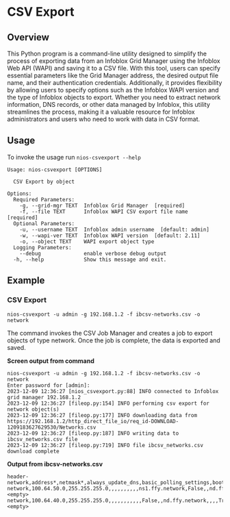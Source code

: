 # CSV Export

## Overview

This Python program is a command-line utility designed to simplify the process of exporting data
from an Infoblox Grid Manager using the Infoblox Web API (WAPI) and saving it to a CSV file. With 
this tool, users can specify essential parameters like the Grid Manager address, the desired output 
file name, and their authentication credentials. Additionally, it provides flexibility by allowing 
users to specify options such as the Infoblox WAPI version and the type of Infoblox objects to 
export. Whether you need to extract network information, DNS records, or other data managed
by Infoblox, this utility streamlines the process, making it a valuable resource for Infoblox
administrators and users who need to work with data in CSV format.

## Usage

To invoke the usage run `nios-csvexport --help`

```
Usage: nios-csvexport [OPTIONS]

  CSV Export by object

Options:
  Required Parameters: 
    -g, --grid-mgr TEXT  Infoblox Grid Manager  [required]
    -f, --file TEXT      Infoblox WAPI CSV export file name  [required]
  Optional Parameters: 
    -u, --username TEXT  Infoblox admin username  [default: admin]
    -w, --wapi-ver TEXT  Infoblox WAPI version  [default: 2.11]
    -o, --object TEXT    WAPI export object type
  Logging Parameters: 
    --debug              enable verbose debug output
  -h, --help             Show this message and exit.
```

## Example

### CSV Export

```shell
nios-csvexport -u admin -g 192.168.1.2 -f ibcsv-networks.csv -o network
```

The command invokes the CSV Job Manager and creates a job to export objects of type network. Once
the job is complete,
the data is exported and saved.

**Screen output from command**

```text
nios-csvexport -u admin -g 192.168.1.2 -f ibcsv-networks.csv -o network
Enter password for [admin]:
2023-12-09 12:36:27 [nios_csvexport.py:88] INFO connected to Infoblox grid manager 192.168.1.2
2023-12-09 12:36:27 [fileop.py:154] INFO performing csv export for network object(s)
2023-12-09 12:36:27 [fileop.py:177] INFO downloading data from https://192.168.1.2/http_direct_file_io/req_id-DOWNLOAD-1209183627629530/Networks.csv
2023-12-09 12:36:27 [fileop.py:187] INFO writing data to ibcsv_networks.csv file
2023-12-09 12:36:27 [fileop.py:719] INFO file ibcsv_networks.csv download complete
```

**Output from ibcsv-networks.csv**

```text
header-network,address*,netmask*,always_update_dns,basic_polling_settings,boot_file,boot_server,broadcast_address,comment,ddns_domainname,ddns_ttl,deny_bootp,dhcp_members,disabled,discovery_exclusion_range,discovery_member,domain_name,domain_name_servers,enable_ddns,enable_discovery,enable_option81,enable_pxe_lease_time,enable_threshold_email_warnings,enable_threshold_snmp_warnings,enable_thresholds,generate_hostname,ignore_client_requested_options,is_authoritative,lease_scavenge_time,lease_time,mgm_private,network_view,next_server,option_logic_filters,pxe_lease_time,range_high_water_mark,range_high_water_mark_reset,range_low_water_mark,range_low_water_mark_reset,recycle_leases,routers,threshold_email_addresses,update_dns_on_lease_renewal,update_static_leases,vlans,zone_associations
network,100.64.50.0,255.255.255.0,,,,,,,,,,ns1.ffy.network,False,,nd.ffy.network,ffy.corp,"100.64.50.53,100.64.50.54",,True,,,False,False,,,,,,,False,default,,,,95,85,0,10,,100.64.50.1,,,,,<empty>
network,100.64.40.0,255.255.255.0,,,,,,,,,,,False,,nd.ffy.network,,,,True,,,False,False,,,,,,,False,default,,,,95,85,0,10,,,,,,,<empty>
```
   
